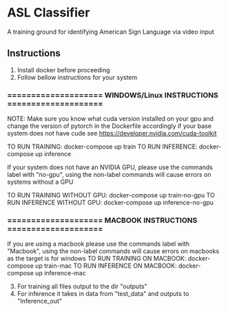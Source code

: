 # ASL Classifier

A training ground for identifying American Sign Language via video input

## Instructions
1. Install docker before proceeding
2. Follow bellow instructions for your system
### ==================== WINDOWS/Linux INSTRUCTIONS ====================
 NOTE: Make sure you know what cuda version installed on your gpu and change the version of pytorch in the Dockerfile accordingly
 if your base system does not have cude see https://developer.nvidia.com/cuda-toolkit

 TO RUN TRAINING: docker-compose up train
 TO RUN INFERENCE: docker-compose up inference

 If your system does not have an NVIDIA GPU, please use the commands label with "no-gpu", using the non-label commands will cause errors on systems without a GPU
  
 TO RUN TRAINING WITHOUT GPU: docker-compose up train-no-gpu
 TO RUN INFERENCE WITHOUT GPU: docker-compose up inference-no-gpu

### ==================== MACBOOK INSTRUCTIONS ====================
 If you are using a macbook please use the commands label with "Macbook", using the non-label commands will cause errors on macbooks as the target is for windows
 TO RUN TRAINING ON MACBOOK: docker-compose up train-mac
 TO RUN INFERENCE ON MACBOOK: docker-compose up inference-mac

3. For training all files output to the dir "outputs"
4. For inference it takes in data from "test_data" and outputs to "Inference_out"


